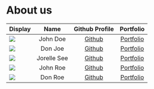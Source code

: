 # About us

Display |    Name     |             Github Profile              | Portfolio 
--------|:-----------:|:---------------------------------------:|:---------:
![](https://via.placeholder.com/100.png?text=Photo) |  John Doe   |      [Github](https://github.com/)      | [Portfolio](docs/team/johndoe.md)
![](https://via.placeholder.com/100.png?text=Photo) |   Don Joe   |      [Github](https://github.com/)      | [Portfolio](docs/team/johndoe.md)
![](https://via.placeholder.com/100.png?text=Photo) | Jorelle See | [Github](https://github.com/jorellesee) | [Portfolio](docs/team/johndoe.md)
![](https://via.placeholder.com/100.png?text=Photo) |  John Roe   |      [Github](https://github.com/)      | [Portfolio](docs/team/johndoe.md)
![](https://via.placeholder.com/100.png?text=Photo) |   Don Roe   |      [Github](https://github.com/)      | [Portfolio](docs/team/johndoe.md)
